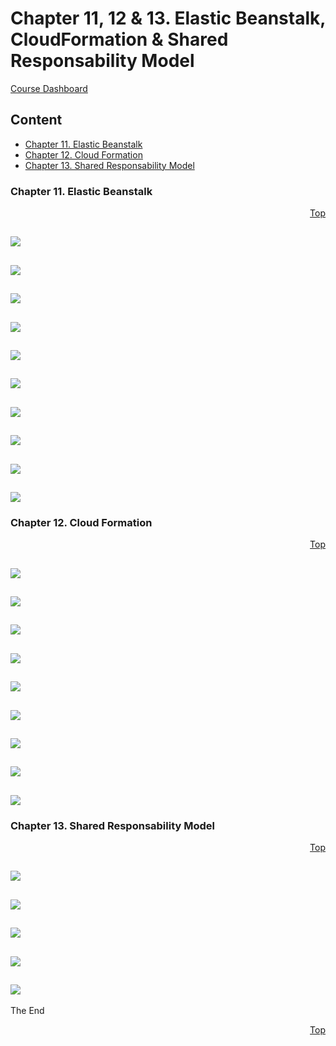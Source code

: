 <a id="top" />

# Chapter 11, 12 & 13. Elastic Beanstalk, CloudFormation & Shared Responsability Model
[Course Dashboard](https://acloud.guru/course/aws-certified-developer-associate/dashboard)

## Content

* [Chapter 11. Elastic Beanstalk](#beanstalk)
* [Chapter 12. Cloud Formation](#cf)
* [Chapter 13. Shared Responsability Model](#srm)


<a id="beanstalk"></a>

### Chapter 11. Elastic Beanstalk
<p align="right"><a href="#top">Top</a></p>

![](Screenshot%20from%202018-03-10%2021-08-06.png)
---
![](Screenshot%20from%202018-03-10%2021-09-31.png)
---
![](Screenshot%20from%202018-03-10%2021-10-40.png)
---
![](Screenshot%20from%202018-03-10%2021-12-14.png)
---
![](Screenshot%20from%202018-03-10%2021-13-31.png)
---
![](Screenshot%20from%202018-03-10%2021-13-55.png)
---
![](Screenshot%20from%202018-03-10%2021-14-22.png)
---
![](Screenshot%20from%202018-03-10%2021-14-46.png)
---
![](Screenshot%20from%202018-03-10%2021-15-23.png)
---
![](Screenshot%20from%202018-03-10%2021-15-45.png)
---

<a id="cf"></a>

### Chapter 12. Cloud Formation
<p align="right"><a href="#top">Top</a></p>

![](Screenshot%20from%202018-03-10%2021-16-18.png)
---
![](Screenshot%20from%202018-03-10%2021-16-21.png)
---
![](Screenshot%20from%202018-03-10%2021-16-58.png)
---
![](Screenshot%20from%202018-03-10%2021-17-03.png)
---
![](Screenshot%20from%202018-03-10%2021-17-08.png)
---
![](Screenshot%20from%202018-03-10%2021-17-29.png)
---
![](Screenshot%20from%202018-03-10%2021-17-52.png)
---
![](Screenshot%20from%202018-03-10%2021-18-41.png)
---
![](Screenshot%20from%202018-03-10%2021-20-01.png)
---

<a id="srm"></a>

### Chapter 13. Shared Responsability Model
<p align="right"><a href="#top">Top</a></p>

![](Screenshot%20from%202018-03-10%2021-20-37.png)
---
![](Screenshot%20from%202018-03-10%2021-20-52.png)
---
![](Screenshot%20from%202018-03-10%2021-22-49.png)
---
![](Screenshot%20from%202018-03-10%2021-23-13.png)
---
![](Screenshot%20from%202018-03-10%2021-25-19.png)
---


The End

<p align="right"><a href="#top">Top</a></p>